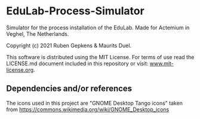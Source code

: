 # EduLab-Process-Simulator
Simulator for the process installation of the EduLab. Made for Actemium in Veghel, The Netherlands.

Copyright (c) 2021 Ruben Gepkens & Maurits Duel.

This software is distributed using the MIT License.
For terms of use read the LICENSE.md document included in this repository or visit: www.mit-license.org.

## Dependencies and/or references
The icons used in this project are "GNOME Desktop Tango icons" taken from https://commons.wikimedia.org/wiki/GNOME_Desktop_icons
